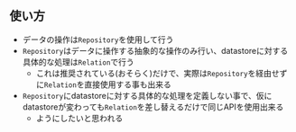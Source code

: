 
## 使い方

* データの操作は`Repository`を使用して行う
* `Repository`はデータに操作する抽象的な操作のみ行い、datastoreに対する具体的な処理は`Relation`で行う
  * これは推奨されている(おそらく)だけで、実際は`Repository`を経由せずに`Relation`を直接使用する事も出来る
* `Repository`にdatastoreに対する具体的な処理を定義しない事で、仮にdatastoreが変わっても`Relation`を差し替えるだけで同じAPIを使用出来る
  * ようにしたいと思われる
